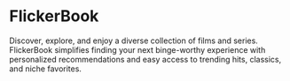 # FlickerBook
  Discover, explore, and enjoy a diverse collection of films and series. FlickerBook simplifies finding your next binge-worthy experience with personalized recommendations and easy access to trending hits, classics, and niche favorites.
